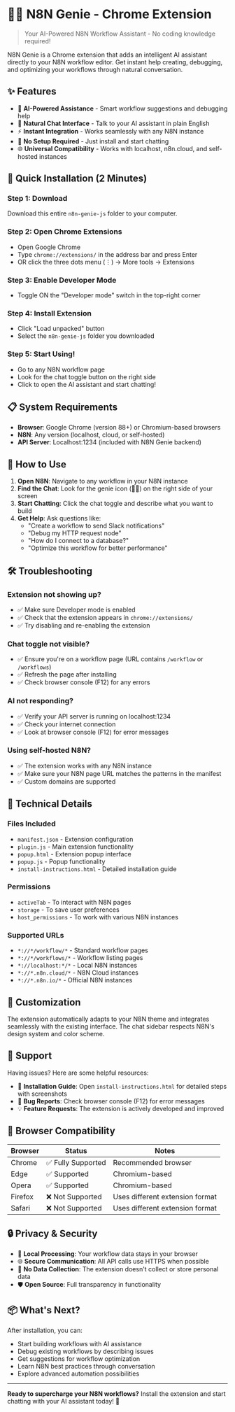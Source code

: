 # 🧞‍♂️ N8N Genie - Chrome Extension

> Your AI-Powered N8N Workflow Assistant - No coding knowledge required!

N8N Genie is a Chrome extension that adds an intelligent AI assistant directly to your N8N workflow editor. Get instant help creating, debugging, and optimizing your workflows through natural conversation.

## ✨ Features

- 🤖 **AI-Powered Assistance** - Smart workflow suggestions and debugging help
- 💬 **Natural Chat Interface** - Talk to your AI assistant in plain English
- ⚡ **Instant Integration** - Works seamlessly with any N8N instance
- 🔧 **No Setup Required** - Just install and start chatting
- 🌐 **Universal Compatibility** - Works with localhost, n8n.cloud, and self-hosted instances

## 🚀 Quick Installation (2 Minutes)

### Step 1: Download
Download this entire `n8n-genie-js` folder to your computer.

### Step 2: Open Chrome Extensions
- Open Google Chrome
- Type `chrome://extensions/` in the address bar and press Enter
- OR click the three dots menu (⋮) → More tools → Extensions

### Step 3: Enable Developer Mode
- Toggle ON the "Developer mode" switch in the top-right corner

### Step 4: Install Extension
- Click "Load unpacked" button
- Select the `n8n-genie-js` folder you downloaded

### Step 5: Start Using!
- Go to any N8N workflow page
- Look for the chat toggle button on the right side
- Click to open the AI assistant and start chatting!

## 📋 System Requirements

- **Browser**: Google Chrome (version 88+) or Chromium-based browsers
- **N8N**: Any version (localhost, cloud, or self-hosted)
- **API Server**: Localhost:1234 (included with N8N Genie backend)

## 🎯 How to Use

1. **Open N8N**: Navigate to any workflow in your N8N instance
2. **Find the Chat**: Look for the genie icon (🧞‍♂️) on the right side of your screen
3. **Start Chatting**: Click the chat toggle and describe what you want to build
4. **Get Help**: Ask questions like:
   - "Create a workflow to send Slack notifications"
   - "Debug my HTTP request node"
   - "How do I connect to a database?"
   - "Optimize this workflow for better performance"

## 🛠️ Troubleshooting

### Extension not showing up?
- ✅ Make sure Developer mode is enabled
- ✅ Check that the extension appears in `chrome://extensions/`
- ✅ Try disabling and re-enabling the extension

### Chat toggle not visible?
- ✅ Ensure you're on a workflow page (URL contains `/workflow` or `/workflows`)
- ✅ Refresh the page after installing
- ✅ Check browser console (F12) for any errors

### AI not responding?
- ✅ Verify your API server is running on localhost:1234
- ✅ Check your internet connection
- ✅ Look at browser console (F12) for error messages

### Using self-hosted N8N?
- ✅ The extension works with any N8N instance
- ✅ Make sure your N8N page URL matches the patterns in the manifest
- ✅ Custom domains are supported

## 🔧 Technical Details

### Files Included
- `manifest.json` - Extension configuration
- `plugin.js` - Main extension functionality  
- `popup.html` - Extension popup interface
- `popup.js` - Popup functionality
- `install-instructions.html` - Detailed installation guide

### Permissions
- `activeTab` - To interact with N8N pages
- `storage` - To save user preferences
- `host_permissions` - To work with various N8N instances

### Supported URLs
- `*://*/workflow/*` - Standard workflow pages
- `*://*/workflows/*` - Workflow listing pages
- `*://localhost:*/*` - Local N8N instances
- `*://*.n8n.cloud/*` - N8N Cloud instances
- `*://*.n8n.io/*` - Official N8N instances

## 🎨 Customization

The extension automatically adapts to your N8N theme and integrates seamlessly with the existing interface. The chat sidebar respects N8N's design system and color scheme.

## 🤝 Support

Having issues? Here are some helpful resources:

- 📖 **Installation Guide**: Open `install-instructions.html` for detailed steps with screenshots
- 🐛 **Bug Reports**: Check browser console (F12) for error messages
- 💡 **Feature Requests**: The extension is actively developed and improved

## 📱 Browser Compatibility

| Browser | Status | Notes |
|---------|--------|-------|
| Chrome | ✅ Fully Supported | Recommended browser |
| Edge | ✅ Supported | Chromium-based |
| Opera | ✅ Supported | Chromium-based |
| Firefox | ❌ Not Supported | Uses different extension format |
| Safari | ❌ Not Supported | Uses different extension format |

## 🔒 Privacy & Security

- 🔐 **Local Processing**: Your workflow data stays in your browser
- 🌐 **Secure Communication**: All API calls use HTTPS when possible  
- 🚫 **No Data Collection**: The extension doesn't collect or store personal data
- 🛡️ **Open Source**: Full transparency in functionality

## 📦 What's Next?

After installation, you can:
- Start building workflows with AI assistance
- Debug existing workflows by describing issues
- Get suggestions for workflow optimization
- Learn N8N best practices through conversation
- Explore advanced automation possibilities

---

**Ready to supercharge your N8N workflows?** Install the extension and start chatting with your AI assistant today! 🚀